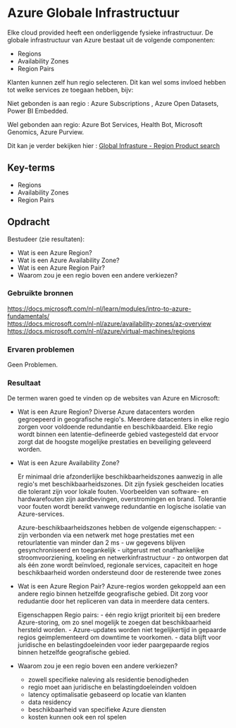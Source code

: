 # Azure Globale Infrastructuur
Elke cloud provided heeft een onderliggende fysieke infrastructuur. De globale infrastructuur van Azure bestaat uit de volgende componenten:
-   Regions
-   Availability Zones
-   Region Pairs

Klanten kunnen zelf hun regio selecteren. Dit kan wel soms invloed hebben tot welke services ze toegaan hebben, bijv:

Niet gebonden is aan regio : Azure Subscriptions , Azure Open Datasets, Power BI Embedded.  

Wel gebonden aan regio: Azure Bot Services, Health Bot, Microsoft Genomics, Azure Purview.

Dit kan je verder bekijken hier : [Global Infrasture - Region Product search](https://azure.microsoft.com/en-us/global-infrastructure/services/?products=all)  

## Key-terms
-   Regions
-   Availability Zones
-   Region Pairs

## Opdracht
Bestudeer (zie resultaten):
-	Wat is een Azure Region?
-	Wat is een Azure Availability Zone?
-	Wat is een Azure Region Pair?
-	Waarom zou je een regio boven een andere verkiezen?


### Gebruikte bronnen
https://docs.microsoft.com/nl-nl/learn/modules/intro-to-azure-fundamentals/  
https://docs.microsoft.com/nl-nl/azure/availability-zones/az-overview  
https://docs.microsoft.com/nl-nl/azure/virtual-machines/regions  

### Ervaren problemen
Geen Problemen. 

### Resultaat
De termen waren goed te vinden op de websites van Azure en Microsoft:

-   Wat is een Azure Region?
    Diverse Azure datacenters worden gegroepeerd in geografische regio's. Meerdere datacenters in elke regio zorgen voor voldoende redundantie en beschikbaardeid.
    Elke regio wordt binnen een latentie-defineerde gebied vastegesteld dat ervoor zorgt dat de hoogste mogelijke prestaties en beveiliging geleveerd worden.

-   Wat is een Azure Availability Zone?

    Er minimaal drie afzonderlijke beschikbaarheidszones aanwezig in alle regio's met beschikbaarheidszones. 
    Dit zijn fysiek gescheiden locaties die tolerant zijn voor lokale fouten. Voorbeelden van software- en hardwarefouten zijn aardbevingen, overstromingen en brand. Tolerantie voor fouten wordt bereikt vanwege redundantie en logische isolatie van Azure-services. 

    Azure-beschikbaarheidszones hebben de volgende eigenschappen:
        -   zijn verbonden via een netwerk met hoge prestaties met een retourlatentie van minder dan 2 ms
        -   uw gegevens blijven gesynchroniseerd en toegankelijk
        -   uitgerust met onafhankelijke stroomvoorziening, koeling en netwerkinfrastructuur
        -   zo ontworpen dat als één zone wordt beïnvloed, regionale services, capaciteit en hoge beschikbaarheid worden ondersteund door de resterende twee zones

-   Wat is een Azure Region Pair?
    Azure-regios worden gekoppeld aan een andere regio binnen hetzelfde geografische gebied. Dit zorg voor redudantie door het repliceren van data in meerdere data centers.
    
    Eigenschappen Regio pairs:
        -   één regio krijgt prioriteit bij een bredere Azure-storing, om zo snel mogelijk te zoegen dat beschikbaarheid hersteld worden.
        -   Azure-updates worden niet tegelijkertijd in gepaarde regios geimplementeerd om downtime te voorkomen.
        -   data blijft voor juridische en belastingdoeleinden voor ieder paargepaarde regios binnen hetzelfde geografische gebied.

-   Waarom zou je een regio boven een andere verkiezen?  
    -   zowell specifieke naleving als residentie benodigheden
    -   regio moet aan juridische en belastingdoeleinden voldoen
    -   latency optimalisatie gebaseerd op locatie van klanten
    -   data residency
    -   beschikbaarheid van specifieke Azure diensten
    -   kosten kunnen ook een rol spelen
